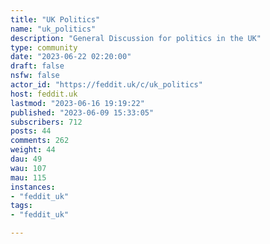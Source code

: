 ```yaml
---
title: "UK Politics" 
name: "uk_politics"
description: "General Discussion for politics in the UK"
type: community
date: "2023-06-22 02:20:00"
draft: false
nsfw: false
actor_id: "https://feddit.uk/c/uk_politics"
host: feddit.uk
lastmod: "2023-06-16 19:19:22"
published: "2023-06-09 15:33:05"
subscribers: 712
posts: 44
comments: 262
weight: 44
dau: 49
wau: 107
mau: 115
instances:
- "feddit_uk"
tags: 
- "feddit_uk"

---
```

